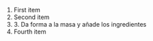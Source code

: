 <ol>
  <li>First item</li>
  <li>Second item</li>
  <li>3. Da forma a la masa y añade los ingredientes</li>
  <li>Fourth item</li>
</ol>

